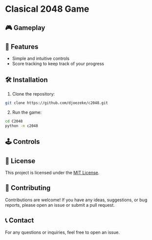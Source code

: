 # Clasical 2048 Game

## 🎮 Gameplay

## 🚀 Features

- Simple and intuitive controls
- Score tracking to keep track of your progress

## 🛠️ Installation

1. Clone the repository:

```bash
git clone https://github.com/djoezeke/c2048.git
```

2. Run the game:

```bash
cd C2048
python -m c2048
```

## 🕹️ Controls

## 📝 License

This project is licensed under the [MIT License](LICENSE).

## 🤝 Contributing

Contributions are welcome! If you have any ideas, suggestions, or bug reports, please open an issue or submit a pull request.

## 📞 Contact

For any questions or inquiries, feel free to open an issue.
